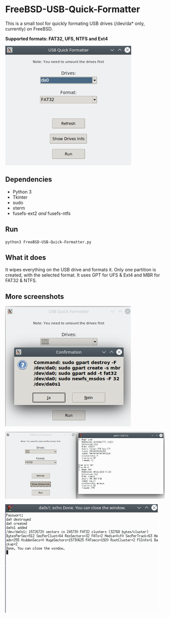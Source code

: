# FreeBSD-USB-Quick-Formatter

This is a small tool for quickly formating USB drives (/dev/da* only, currently) on FreeBSD.

**Supported formats: FAT32, UFS, NTFS and Ext4**

![Screenshot1](https://raw.githubusercontent.com/Liemaeu/FreeBSD-USB-Quick-Formatter/main/Screenshots/Screenshot1.png)

## Dependencies

- Python 3
- Tkinter
- sudo
- xterm
- fusefs-ext2 *and* fusefs-ntfs


## Run

`python3 FreeBSD-USB-Quick-Formatter.py`


## What it does

It wipes everything on the USB drive and formats it. Only one partition is created, with the selected format. It uses GPT for UFS & Ext4 and MBR for FAT32 & NTFS.


## More screenshots

![Screenshot2](https://raw.githubusercontent.com/Liemaeu/FreeBSD-USB-Quick-Formatter/main/Screenshots/Screenshot2.png)

![Screenshot3](https://raw.githubusercontent.com/Liemaeu/FreeBSD-USB-Quick-Formatter/main/Screenshots/Screenshot3.png)

![Screenshot4](https://raw.githubusercontent.com/Liemaeu/FreeBSD-USB-Quick-Formatter/main/Screenshots/Screenshot4.png)
